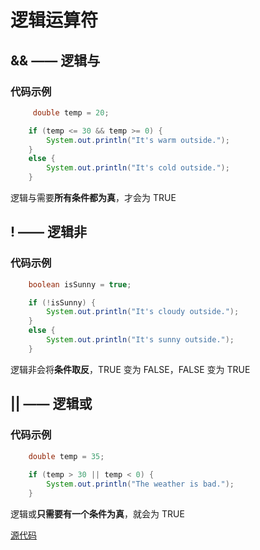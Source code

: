 # 逻辑运算符

## && —— 逻辑与

### 代码示例

```java
     double temp = 20;

    if (temp <= 30 && temp >= 0) {
        System.out.println("It's warm outside.");
    }
    else {
        System.out.println("It's cold outside.");
    }
```

逻辑与需要**所有条件都为真**，才会为 TRUE

## ! —— 逻辑非

### 代码示例

```java
    boolean isSunny = true;

    if (!isSunny) {
        System.out.println("It's cloudy outside.");
    }
    else {
        System.out.println("It's sunny outside.");
    }
```

逻辑非会将**条件取反**，TRUE 变为 FALSE，FALSE 变为 TRUE

## || —— 逻辑或

### 代码示例
```java
    double temp = 35;
    
    if (temp > 30 || temp < 0) {
        System.out.println("The weather is bad.");
    }
```

逻辑或**只需要有一个条件为真**，就会为 TRUE

[源代码](logic.java)